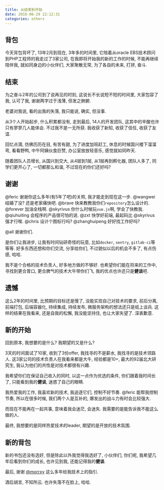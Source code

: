 ```yaml
---
title: 从结束到开始
date: 2016-06-29 22:12:31
categories: others
---
```


## 背包

今天背包背坏了, 13年2月到现在, 3年多的时间里, 它陪着从oracle EBS技术顾问到PHP工程师的我走过了3家公司, 在我即将开始我的新的工作的时候, 不能再继续陪伴我, 就如同身边的小伙伴们, 大家聚散无常, 为了各自的未来, 打拼, 奋斗.

## 结束

为之奋斗2年的公司到了说再见的时刻, 这说长不长说短不短的时间里, 大家包容了我, 认可了我, 谢谢两字过于浅薄, 但发之肺腑.

老婆对我说, 看的出我的失落, 我只能说, 确实, 但没事.

从3个人开始起步, 什么积累都没有, 走到最后, 14人的开发团队, 这其中的辛酸也许只有寥寥几人能体会. 不过我不是一无所获. 我收获了新知, 收获了信任, 收获了友谊.

回忆点滴, 仿佛历历在目, 有苦有甜, 为了进度加班赶工, 休息的时候国兴楼下溜溜弯, 看看野鸭, 中午阿姨伙食巨赞, 办公室放放轻音乐, 感觉就如同昨天.

随着团队人员增长, 从国兴到交大, 从4层到1层, 从1层再到孵化器, 团队人多了, 同学们更开心了, 一切都那么和谐, 不过现在的你们还好吗?

## 谢谢

@feric 谢谢你这么多年(有5年了吧)的关照, 我才能走到现在这一步. @wangwei 结婚了没? 还是老家痛快吧. @brave 快来教教我你们`repository`怎么设计的. @forever 加油全栈啊. @skyrivus 你什么时候玩`vue.js`啊, 学会了快教我. @qiuhuiting 会程序的产品很可怕的说. @zxt 快学好前端, 最起码比 @skyrivus 强才行唉. @chris 设计个图标行吗? @zhanghuipeng 好好找工作好吗?

@all 谢谢你们.

是你们让我进步, 让我有时间钻研奇怪的玩意, 比如`docker`, `sentry`, `gitlab-ci`等等等. 好多东西还想和你们交流, 分享给你们, 不过貌似以后的机会不多了, 有点伤感, 哈哈.

我不是个合格的技术负责人, 好多地方做的不够好. 也希望你们能在将来的工作中, 寻找到更合胃口, 更合脾气的技术大牛带你们飞, 我的优点也许还只是**健谈**吧.

## 遗憾

这么2年的时间里, 比预期的目标还是慢了, 没能实现自己对技术的要求, 前后分离, 前端打包, 后端容器化, 持续集成, 持续发布, 微服务架构的想法还只是纸上谈兵. 这样的结果在我看来, 还是自我的松懈, 我没能坚持住, 也让大家失望了. 深表歉意.

## 新的开始

回到原本, 我想要的是什么? 我期望的又是什么?

3天的时间面试了10家, 收到了3份offer, 我找寻的不是薪水, 我找寻的是技术领路人. 这3家公司的技术负责人在我看来都是大牛, 经验都是10+, 最大的92届北大研究生, 我认为他们的共性是对技术都很有兴趣.

我希望你们在保证自己收入的同时, 以这一点作为优选的条件, 你们跟着我时间长了, 只能看到我的**健谈**, 迷惑了自己的眼睛.

我热爱我的工作, 我喜欢新的技术, 我追逐它们, 控制不好节奏. @feric 能帮我控制节奏, 所以在很多时候, 我们两个人是互补的, 爆发出的战斗力有时会比较强大.

而现在不能再在一起共事, 意味着我会迷茫, 会迷失. 我需要的是能告诉我不能这么做的人.

最终, 我想要的是同样热爱技术的leader, 期望的是开放的技术氛围.

## 新的背包

新的书包还没有选好, 但是除此以外我觉得我选好了, 小伙伴们, 你们呢, 我希望几年后看到你们的成长, 也许见到我, 还能记得我的**健谈**.

最后, 谢谢 [@morrxy](https://morrxy.github.io/) 这么多年给我技术上的指引.

酒后胡言, 不知所云. 也许失落不在脸上, 哈哈.
